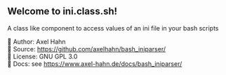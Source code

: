<html>
<div class="hero">
  <h2>Welcome to ini.class.sh!</h2>

  A class like component to access values of an ini file in your bash scripts

</div>
</html>

👤 Author: Axel Hahn\
🧾 Source: <https://github.com/axelhahn/bash_iniparser/>\
📜 License: GNU GPL 3.0\
📗 Docs: see <https://www.axel-hahn.de/docs/bash_iniparser/>
